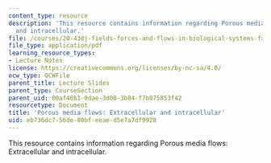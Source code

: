 ```yaml
---
content_type: resource
description: 'This resource contains information regarding Porous media flows: Extracellular
  and intracellular.'
file: /courses/20-430j-fields-forces-and-flows-in-biological-systems-fall-2015/eb736dc756de80bfeeaed5e7a7df9928_MIT20_430JF15_Lecture25.pdf
file_type: application/pdf
learning_resource_types:
- Lecture Notes
license: https://creativecommons.org/licenses/by-nc-sa/4.0/
ocw_type: OCWFile
parent_title: Lecture Slides
parent_type: CourseSection
parent_uid: 00af40b1-0dae-3d00-3b84-f7b075853f42
resourcetype: Document
title: 'Porous media flows: Extracellular and intracellular'
uid: eb736dc7-56de-80bf-eeae-d5e7a7df9928
---
```

This resource contains information regarding Porous media flows: Extracellular and intracellular.